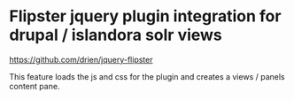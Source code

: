 Flipster jquery plugin integration for drupal / islandora solr views
===================================================================

https://github.com/drien/jquery-flipster

This feature loads the js and css for the plugin and creates a views / panels content pane.

